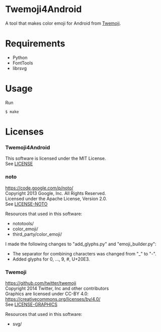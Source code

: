 Twemoji4Android
===============

A tool that makes color emoji for Android from [Twemoji](https://github.com/twitter/twemoji).

# Requirements
* Python
* FontTools
* librsvg

# Usage
Run
```
$ make
```

# Licenses
### Twemoji4Android 
This software is licensed under the MIT License.  
See [LICENSE](LICENSE)

### noto
https://code.google.com/p/noto/  
Copyright 2013 Google, Inc. All Rights Reserved.  
Licensed under the Apache License, Version 2.0.  
See [LICENSE-NOTO](LICENSE-NOTO)

Resources that used in this software:
* nototools/
* color\_emoji/
* third\_party/color\_emoji/

I made the following changes to "add\_glyphs.py" and "emoji\_builder.py":
* The separator for combining characters was changed from "_" to "-".  
* Added glyphs for 0, …, 9, \#, U+20E3.  

### Twemoji
https://github.com/twitter/twemoji  
Copyright 2014 Twitter, Inc and other contributors   
Graphics are licensed under CC-BY 4.0: https://creativecommons.org/licenses/by/4.0/  
See [LICENSE-GRAPHICS](LICENSE-GRAPHICS)  

Resources that used in this software:
* svg/
